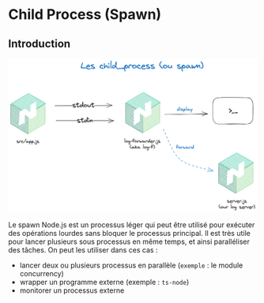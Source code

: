 # Child Process (Spawn)
## Introduction

![spawn](assets/spawn-log-forwarder.png)

Le spawn Node.js est un processus léger qui peut être utilisé pour exécuter des opérations lourdes sans bloquer le processus principal.
Il est très utile pour lancer plusieurs sous processus en même temps, et ainsi paralléliser des tâches. 
On peut les utiliser dans ces cas :

- lancer deux ou plusieurs processus en parallèle (`exemple` : le module concurrency)
- wrapper un programme externe (exemple : `ts-node`)
- monitorer un processus externe

